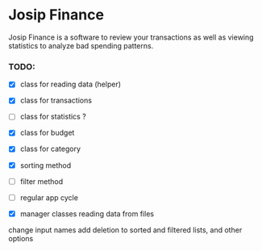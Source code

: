 # Josip Finance

Josip Finance is a software to review your transactions as well as viewing statistics to analyze bad spending patterns.

### TODO:

- [x] class for reading data (helper)
- [x] class for transactions
- [ ] class for statistics ?
- [x] class for budget
- [x] class for category
- [x] sorting method
- [ ] filter method
- [ ] regular app cycle
- [x] manager classes reading data from files


change input names
add deletion to sorted and filtered lists, and other options